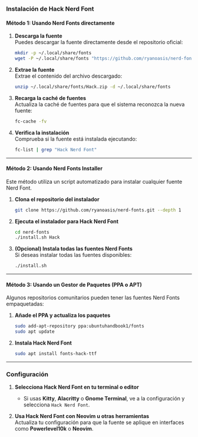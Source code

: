 ### **Instalación de Hack Nerd Font**

#### **Método 1: Usando Nerd Fonts directamente**
1. **Descarga la fuente**  
   Puedes descargar la fuente directamente desde el repositorio oficial:
   ```bash
   mkdir -p ~/.local/share/fonts
   wget -P ~/.local/share/fonts "https://github.com/ryanoasis/nerd-fonts/releases/latest/download/Hack.zip"
   ```

2. **Extrae la fuente**  
   Extrae el contenido del archivo descargado:
   ```bash
   unzip ~/.local/share/fonts/Hack.zip -d ~/.local/share/fonts
   ```

3. **Recarga la caché de fuentes**  
   Actualiza la caché de fuentes para que el sistema reconozca la nueva fuente:
   ```bash
   fc-cache -fv
   ```

4. **Verifica la instalación**  
   Comprueba si la fuente está instalada ejecutando:
   ```bash
   fc-list | grep "Hack Nerd Font"
   ```

---

#### **Método 2: Usando Nerd Fonts Installer**
Este método utiliza un script automatizado para instalar cualquier fuente Nerd Font.

1. **Clona el repositorio del instalador**  
   ```bash
   git clone https://github.com/ryanoasis/nerd-fonts.git --depth 1
   ```

2. **Ejecuta el instalador para Hack Nerd Font**  
   ```bash
   cd nerd-fonts
   ./install.sh Hack
   ```

3. **(Opcional) Instala todas las fuentes Nerd Fonts**  
   Si deseas instalar todas las fuentes disponibles:
   ```bash
   ./install.sh
   ```

---

#### **Método 3: Usando un Gestor de Paquetes (PPA o APT)**
Algunos repositorios comunitarios pueden tener las fuentes Nerd Fonts empaquetadas:

1. **Añade el PPA y actualiza los paquetes**  
   ```bash
   sudo add-apt-repository ppa:ubuntuhandbook1/fonts
   sudo apt update
   ```

2. **Instala Hack Nerd Font**  
   ```bash
   sudo apt install fonts-hack-ttf
   ```

---

### **Configuración**
1. **Selecciona Hack Nerd Font en tu terminal o editor**  
   - Si usas **Kitty**, **Alacritty** o **Gnome Terminal**, ve a la configuración y selecciona `Hack Nerd Font`.

2. **Usa Hack Nerd Font con Neovim u otras herramientas**  
   Actualiza tu configuración para que la fuente se aplique en interfaces como **Powerlevel10k** o **Neovim**.

